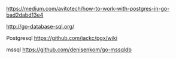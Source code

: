 https://medium.com/avitotech/how-to-work-with-postgres-in-go-bad2dabd13e4


http://go-database-sql.org/


Postgresql
https://github.com/jackc/pgx/wiki

mssql
https://github.com/denisenkom/go-mssqldb
